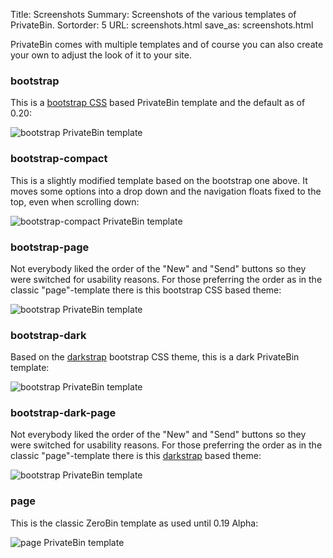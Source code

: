 Title: Screenshots
Summary: Screenshots of the various templates of PrivateBin.
Sortorder: 5
URL: screenshots.html
save_as: screenshots.html

PrivateBin comes with multiple templates and of course you can also create your own to adjust the look of it to your site.

### bootstrap

This is a [bootstrap CSS](http://getbootstrap.com/) based PrivateBin template and the default as of 0.20:

![bootstrap PrivateBin template]({filename}/img/0.22/bootstrap.png)


### bootstrap-compact

This is a slightly modified template based on the bootstrap one above. It moves some options into a drop down and the navigation floats fixed to the top, even when scrolling down:

![bootstrap-compact PrivateBin template]({filename}/img/0.22/bootstrap-compact.png)


### bootstrap-page

Not everybody liked the order of the "New" and "Send" buttons so they were switched for usability reasons. For those preferring the order as in the classic "page"-template there is this bootstrap CSS based theme:

![bootstrap PrivateBin template]({filename}/img/0.22/bootstrap-page.png)


### bootstrap-dark

Based on the [darkstrap](https://github.com/danneu/darkstrap) bootstrap CSS theme, this is a dark PrivateBin template:

![bootstrap PrivateBin template]({filename}/img/0.22/bootstrap-dark.png)


### bootstrap-dark-page

Not everybody liked the order of the "New" and "Send" buttons so they were switched for usability reasons. For those preferring the order as in the classic "page"-template there is this [darkstrap](https://github.com/danneu/darkstrap) based theme:

![bootstrap PrivateBin template]({filename}/img/0.22/bootstrap-dark-page.png)


### page

This is the classic ZeroBin template as used until 0.19 Alpha:

![page PrivateBin template]({filename}/img/0.22/page.png)
